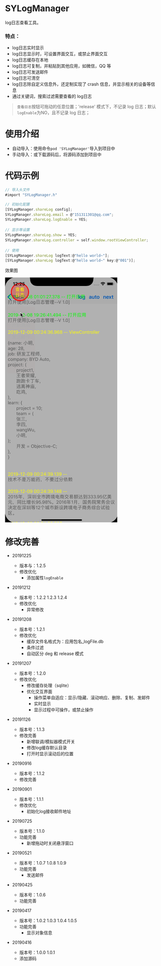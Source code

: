 # SYLogManager
log日志查看工具。

### 特点：
* log日志实时显示
* log日志显示时，可设置界面交互，或禁止界面交互
* log日志缓存在本地
* log日志可复制，并粘贴到其他应用，如微信，QQ 等
* log日志可发送邮件
* log日志可清空
* log日志除自定义信息外，还定制实现了 crash 信息，并显示相关的设备等信息
* 通过关键词，搜索过滤需要查看的 log日志

> `查看日志`按钮可拖动的任意位置；'release' 模式下，不记录 log 日志；默认`logEnable`为NO，且不记录 log 日志；

# 使用介绍
* 自动导入：使用命令`pod 'SYLogManager'`导入到项目中
* 手动导入：或下载源码后，将源码添加到项目中


# 代码示例
~~~ javascript
// 导入头文件
#import "SYLogManager.h"
~~~

~~~ javascript
// 初始化配置
[SYLogManager.shareLog config];
SYLogManager.shareLog.email = @"151311301@qq.com";
SYLogManager.shareLog.logEnable = YES;

// 显示等设置
SYLogManager.shareLog.show = YES;
SYLogManager.shareLog.controller = self.window.rootViewController;

// 使用
[SYLogManager.shareLog logText:@"hello world~"];
[SYLogManager.shareLog logText:@"hello world~" key:@"001")];
~~~ 

效果图

![SYLogManager.gif](./SYLogManager.gif) 



# 修改完善
* 20191225
  * 版本与：1.2.5
  * 修改优化
    * 添加属性`logEnable`

* 20191212
  * 版本号：1.2.2 1.2.3 1.2.4
  * 修改优化
    * 异常修改
    
* 20191208
  * 版本号：1.2.1
  * 修改优化
    * 缓存文件名格式为：应用包名_logFile.db
    * 条件过滤
    * 自动区分 deg 和 release 模式

* 20191207
  * 版本号：1.2.0
  * 修改优化
    * 修改缓存处理（sqlite）
    * 优化交互界面
      * 操作菜单自适应：显示/隐藏、滚动响应、删除、复制、发邮件
      * 实时显示
      * 显示过程中可操作，或禁止操作

* 20191126
  * 版本号：1.1.3
  * 修改完善
    * 新增联调/模拟器模式开关
    * 修改log缓存默认目录
    * 打开时显示滚动后的位置

* 20190916
  * 版本号：1.1.2
  * 修改完善
  
* 20190901
  * 版本号：1.1.1
  * 修改优化
    * 初始化log接收邮件地址

* 20190725
  * 版本号：1.1.0
  * 功能完善
    * 新增拖动时关闭悬浮窗口
    
* 20190521
  * 版本号：1.0.7 1.0.8 1.0.9
  * 功能完善
    * 发送邮件
    
* 20190425
  * 版本号：1.0.6
  * 功能完善
  
* 20190417
  * 版本号：1.0.2 1.0.3 1.0.4 1.0.5
  * 功能完善
    * 显示对象信息
    
* 20190416
  * 版本号：1.0.0 1.0.1
  * 添加源码
